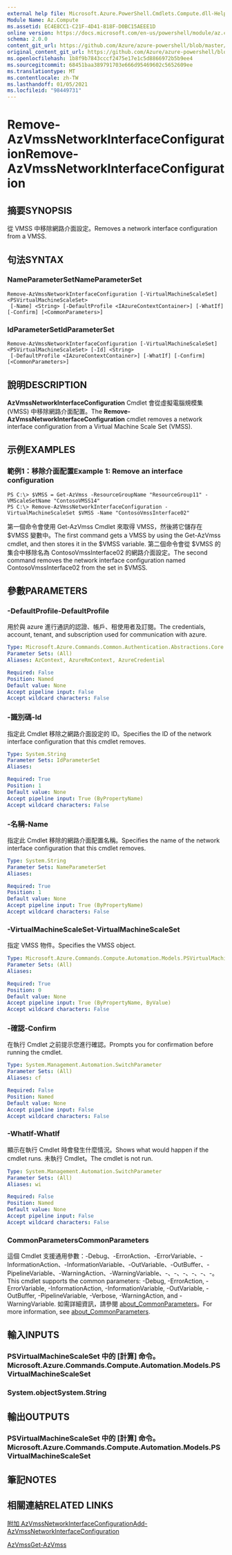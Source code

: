 ```yaml
---
external help file: Microsoft.Azure.PowerShell.Cmdlets.Compute.dll-Help.xml
Module Name: Az.Compute
ms.assetid: EC4E8CC1-C21F-4D41-818F-D0BC15AEEE1D
online version: https://docs.microsoft.com/en-us/powershell/module/az.compute/remove-azvmssnetworkinterfaceconfiguration
schema: 2.0.0
content_git_url: https://github.com/Azure/azure-powershell/blob/master/src/Compute/Compute/help/Remove-AzVmssNetworkInterfaceConfiguration.md
original_content_git_url: https://github.com/Azure/azure-powershell/blob/master/src/Compute/Compute/help/Remove-AzVmssNetworkInterfaceConfiguration.md
ms.openlocfilehash: 1b8f9b7843cccf2475e17e1c5d8866972b5b9ee4
ms.sourcegitcommit: 68451baa389791703e666d95469602c5652609ee
ms.translationtype: MT
ms.contentlocale: zh-TW
ms.lasthandoff: 01/05/2021
ms.locfileid: "98449731"
---
```

# <span data-ttu-id="93062-101">Remove-AzVmssNetworkInterfaceConfiguration</span><span class="sxs-lookup"><span data-stu-id="93062-101">Remove-AzVmssNetworkInterfaceConfiguration</span></span>

## <span data-ttu-id="93062-102">摘要</span><span class="sxs-lookup"><span data-stu-id="93062-102">SYNOPSIS</span></span>
<span data-ttu-id="93062-103">從 VMSS 中移除網路介面設定。</span><span class="sxs-lookup"><span data-stu-id="93062-103">Removes a network interface configuration from a VMSS.</span></span>

## <span data-ttu-id="93062-104">句法</span><span class="sxs-lookup"><span data-stu-id="93062-104">SYNTAX</span></span>

### <span data-ttu-id="93062-105">NameParameterSet</span><span class="sxs-lookup"><span data-stu-id="93062-105">NameParameterSet</span></span>
```
Remove-AzVmssNetworkInterfaceConfiguration [-VirtualMachineScaleSet] <PSVirtualMachineScaleSet>
 [-Name] <String> [-DefaultProfile <IAzureContextContainer>] [-WhatIf] [-Confirm] [<CommonParameters>]
```

### <span data-ttu-id="93062-106">IdParameterSet</span><span class="sxs-lookup"><span data-stu-id="93062-106">IdParameterSet</span></span>
```
Remove-AzVmssNetworkInterfaceConfiguration [-VirtualMachineScaleSet] <PSVirtualMachineScaleSet> [-Id] <String>
 [-DefaultProfile <IAzureContextContainer>] [-WhatIf] [-Confirm] [<CommonParameters>]
```

## <span data-ttu-id="93062-107">說明</span><span class="sxs-lookup"><span data-stu-id="93062-107">DESCRIPTION</span></span>
<span data-ttu-id="93062-108">**AzVmssNetworkInterfaceConfiguration** Cmdlet 會從虛擬電腦規模集 (VMSS) 中移除網路介面配置。</span><span class="sxs-lookup"><span data-stu-id="93062-108">The **Remove-AzVmssNetworkInterfaceConfiguration** cmdlet removes a network interface configuration from a Virtual Machine Scale Set (VMSS).</span></span>

## <span data-ttu-id="93062-109">示例</span><span class="sxs-lookup"><span data-stu-id="93062-109">EXAMPLES</span></span>

### <span data-ttu-id="93062-110">範例1：移除介面配置</span><span class="sxs-lookup"><span data-stu-id="93062-110">Example 1: Remove an interface configuration</span></span>
```
PS C:\> $VMSS = Get-AzVmss -ResourceGroupName "ResourceGroup11" -VMScaleSetName "ContosoVMSS14"
PS C:\> Remove-AzVmssNetworkInterfaceConfiguration -VirtualMachineScaleSet $VMSS -Name "ContosoVmssInterface02"
```

<span data-ttu-id="93062-111">第一個命令會使用 Get-AzVmss Cmdlet 來取得 VMSS，然後將它儲存在 $VMSS 變數中。</span><span class="sxs-lookup"><span data-stu-id="93062-111">The first command gets a VMSS by using the Get-AzVmss cmdlet, and then stores it in the $VMSS variable.</span></span>
<span data-ttu-id="93062-112">第二個命令會從 $VMSS 的集合中移除名為 ContosoVmssInterface02 的網路介面設定。</span><span class="sxs-lookup"><span data-stu-id="93062-112">The second command removes the network interface configuration named ContosoVmssInterface02 from the set in $VMSS.</span></span>

## <span data-ttu-id="93062-113">參數</span><span class="sxs-lookup"><span data-stu-id="93062-113">PARAMETERS</span></span>

### <span data-ttu-id="93062-114">-DefaultProfile</span><span class="sxs-lookup"><span data-stu-id="93062-114">-DefaultProfile</span></span>
<span data-ttu-id="93062-115">用於與 azure 進行通訊的認證、帳戶、租使用者及訂閱。</span><span class="sxs-lookup"><span data-stu-id="93062-115">The credentials, account, tenant, and subscription used for communication with azure.</span></span>

```yaml
Type: Microsoft.Azure.Commands.Common.Authentication.Abstractions.Core.IAzureContextContainer
Parameter Sets: (All)
Aliases: AzContext, AzureRmContext, AzureCredential

Required: False
Position: Named
Default value: None
Accept pipeline input: False
Accept wildcard characters: False
```

### <span data-ttu-id="93062-116">-識別碼</span><span class="sxs-lookup"><span data-stu-id="93062-116">-Id</span></span>
<span data-ttu-id="93062-117">指定此 Cmdlet 移除之網路介面設定的 ID。</span><span class="sxs-lookup"><span data-stu-id="93062-117">Specifies the ID of the network interface configuration that this cmdlet removes.</span></span>

```yaml
Type: System.String
Parameter Sets: IdParameterSet
Aliases:

Required: True
Position: 1
Default value: None
Accept pipeline input: True (ByPropertyName)
Accept wildcard characters: False
```

### <span data-ttu-id="93062-118">-名稱</span><span class="sxs-lookup"><span data-stu-id="93062-118">-Name</span></span>
<span data-ttu-id="93062-119">指定此 Cmdlet 移除的網路介面配置名稱。</span><span class="sxs-lookup"><span data-stu-id="93062-119">Specifies the name of the network interface configuration that this cmdlet removes.</span></span>

```yaml
Type: System.String
Parameter Sets: NameParameterSet
Aliases:

Required: True
Position: 1
Default value: None
Accept pipeline input: True (ByPropertyName)
Accept wildcard characters: False
```

### <span data-ttu-id="93062-120">-VirtualMachineScaleSet</span><span class="sxs-lookup"><span data-stu-id="93062-120">-VirtualMachineScaleSet</span></span>
<span data-ttu-id="93062-121">指定 VMSS 物件。</span><span class="sxs-lookup"><span data-stu-id="93062-121">Specifies the VMSS object.</span></span>

```yaml
Type: Microsoft.Azure.Commands.Compute.Automation.Models.PSVirtualMachineScaleSet
Parameter Sets: (All)
Aliases:

Required: True
Position: 0
Default value: None
Accept pipeline input: True (ByPropertyName, ByValue)
Accept wildcard characters: False
```

### <span data-ttu-id="93062-122">-確認</span><span class="sxs-lookup"><span data-stu-id="93062-122">-Confirm</span></span>
<span data-ttu-id="93062-123">在執行 Cmdlet 之前提示您進行確認。</span><span class="sxs-lookup"><span data-stu-id="93062-123">Prompts you for confirmation before running the cmdlet.</span></span>

```yaml
Type: System.Management.Automation.SwitchParameter
Parameter Sets: (All)
Aliases: cf

Required: False
Position: Named
Default value: None
Accept pipeline input: False
Accept wildcard characters: False
```

### <span data-ttu-id="93062-124">-WhatIf</span><span class="sxs-lookup"><span data-stu-id="93062-124">-WhatIf</span></span>
<span data-ttu-id="93062-125">顯示在執行 Cmdlet 時會發生什麼情況。</span><span class="sxs-lookup"><span data-stu-id="93062-125">Shows what would happen if the cmdlet runs.</span></span> <span data-ttu-id="93062-126">未執行 Cmdlet。</span><span class="sxs-lookup"><span data-stu-id="93062-126">The cmdlet is not run.</span></span>

```yaml
Type: System.Management.Automation.SwitchParameter
Parameter Sets: (All)
Aliases: wi

Required: False
Position: Named
Default value: None
Accept pipeline input: False
Accept wildcard characters: False
```

### <span data-ttu-id="93062-127">CommonParameters</span><span class="sxs-lookup"><span data-stu-id="93062-127">CommonParameters</span></span>
<span data-ttu-id="93062-128">這個 Cmdlet 支援通用參數：-Debug、-ErrorAction、-ErrorVariable、-InformationAction、-InformationVariable、-OutVariable、-OutBuffer、-PipelineVariable、-WarningAction、-WarningVariable、-、-、-、-、-、-。</span><span class="sxs-lookup"><span data-stu-id="93062-128">This cmdlet supports the common parameters: -Debug, -ErrorAction, -ErrorVariable, -InformationAction, -InformationVariable, -OutVariable, -OutBuffer, -PipelineVariable, -Verbose, -WarningAction, and -WarningVariable.</span></span> <span data-ttu-id="93062-129">如需詳細資訊，請參閱 [about_CommonParameters](http://go.microsoft.com/fwlink/?LinkID=113216)。</span><span class="sxs-lookup"><span data-stu-id="93062-129">For more information, see [about_CommonParameters](http://go.microsoft.com/fwlink/?LinkID=113216).</span></span>

## <span data-ttu-id="93062-130">輸入</span><span class="sxs-lookup"><span data-stu-id="93062-130">INPUTS</span></span>

### <span data-ttu-id="93062-131">PSVirtualMachineScaleSet 中的 [計算] 命令。</span><span class="sxs-lookup"><span data-stu-id="93062-131">Microsoft.Azure.Commands.Compute.Automation.Models.PSVirtualMachineScaleSet</span></span>

### <span data-ttu-id="93062-132">System.object</span><span class="sxs-lookup"><span data-stu-id="93062-132">System.String</span></span>

## <span data-ttu-id="93062-133">輸出</span><span class="sxs-lookup"><span data-stu-id="93062-133">OUTPUTS</span></span>

### <span data-ttu-id="93062-134">PSVirtualMachineScaleSet 中的 [計算] 命令。</span><span class="sxs-lookup"><span data-stu-id="93062-134">Microsoft.Azure.Commands.Compute.Automation.Models.PSVirtualMachineScaleSet</span></span>

## <span data-ttu-id="93062-135">筆記</span><span class="sxs-lookup"><span data-stu-id="93062-135">NOTES</span></span>

## <span data-ttu-id="93062-136">相關連結</span><span class="sxs-lookup"><span data-stu-id="93062-136">RELATED LINKS</span></span>

[<span data-ttu-id="93062-137">附加 AzVmssNetworkInterfaceConfiguration</span><span class="sxs-lookup"><span data-stu-id="93062-137">Add-AzVmssNetworkInterfaceConfiguration</span></span>](./Add-AzVmssNetworkInterfaceConfiguration.md)

[<span data-ttu-id="93062-138">AzVmss</span><span class="sxs-lookup"><span data-stu-id="93062-138">Get-AzVmss</span></span>](./Get-AzVmss.md)


